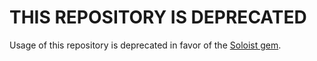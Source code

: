 THIS REPOSITORY IS DEPRECATED
=============================

Usage of this repository is deprecated in favor of the [Soloist gem](https://github.com/mkocher/soloist).
